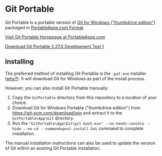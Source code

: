 # Git Portable

Git Portable is a portable version of [Git for Windows ("thumbdrive edition")](https://git-scm.com/) packaged in [PortableApps.com Format](http://portableapps.com/about/what_is_a_portable_app).

[Visit Git Portable Homepage at PortableApps.com](https://portableapps.com/node/34685)

[Download Git Portable 2.27.0 Development Test 1](https://github.com/sheabunge/GitPortable/releases)

## Installing

The preferred method of installing Git Portable is the `.paf.exe` installer ([why?](https://portableapps.com/about/what_is_a_portable_app#whypaf)). It will download Git for Windows as part of the install process.

However, you can also install Git Portable manually:

1. Copy the `GitPortable` directory from this repository to a location of your choice.
2. Download Git for Windows Portable ("thumbdrive edition") from <https://git-scm.com/download/win> and extract it to the `GitPortable\App\Git` directory.
3. Run the `"GitPortable\App\Git\git-bash.exe" --no-needs-console --hide --no-cd --command=post-install.bat` command to complete installation.

The manual installation instructions can also be used to update the version of Git within an existing Git Portable installation.
